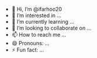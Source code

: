 - 👋 Hi, I’m @ifarhoo20 
- 👀 I’m interested in ...  
- 🌱 I’m currently learning ...   
- 💞️ I’m looking to collaborate on ...  
- 📫 How to reach me ...    
- 😄 Pronouns: ...  
- ⚡ Fun fact: ...    
    
<!--- 
ifarhoo20/ifarhoo20 is a ✨ special ✨ repository because its `README.md` (this file) appears on your GitHub profile. 
You can click the Preview link to take a look at your changes.  
--->
